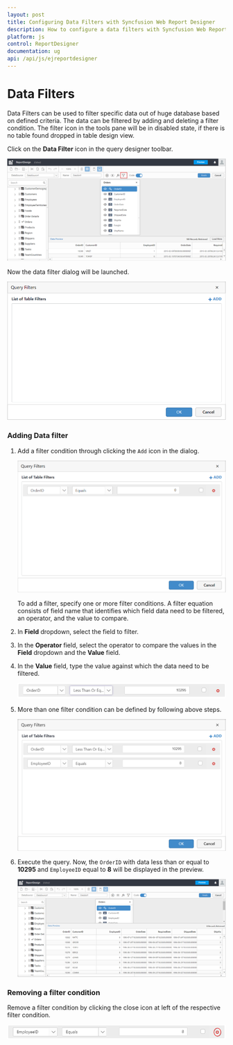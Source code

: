 ```yaml
---
layout: post
title: Configuring Data Filters with Syncfusion Web Report Designer
description: How to configure a data filters with Syncfusion Web Report Designer
platform: js
control: ReportDesigner
documentation: ug
api: /api/js/ejreportdesigner
---
```


# Data Filters

Data Filters can be used to filter specific data out of huge database based on defined criteria. The data can be filtered by adding and deleting a filter condition. The filter icon in the tools pane will be in disabled state, if there is no table found dropped in table design view.

Click on the **Data Filter** icon in the query designer toolbar.

![](images/QueryFilter-Icon.png)

Now the data filter dialog will be launched.

![](images/Query-Dialog.png)

### Adding Data filter

1. Add a filter condition through clicking the `Add` icon in the dialog.

    ![](images/Query-Add.png)

    To add a filter, specify one or more filter conditions. A filter equation consists of field name that identifies which field data need to be filtered, an operator, and the value to compare.

2. In **Field** dropdown, select the field to filter.

3. In the **Operator** field, select the operator to compare the values in the **Field** dropdown and the **Value** field. 

4. In the **Value** field, type the value against which the data need to be filtered.

    ![](images/Filter-Condition.png)

5. More than one filter condition can be defined by following above steps.

    ![](images/Query-FilterMultiple.png)

6. Execute the query. Now, the `OrderID` with data less than or equal to **10295** and `EmployeeID` equal to **8** will be displayed in the preview.

    ![](Images/Preview-Data.png)

### Removing a filter condition

Remove a filter condition by clicking the close icon at left of the respective filter condition.

![](images/Close-Icon.png)
 